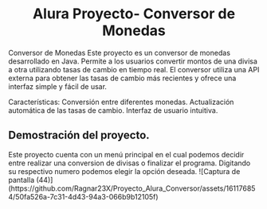<h1 align="center"> Alura Proyecto- Conversor de Monedas </h1>

Conversor de Monedas
Este proyecto es un conversor de monedas desarrollado en Java. Permite a los usuarios convertir montos de una divisa a otra utilizando tasas de cambio en tiempo real. El conversor utiliza una API externa para obtener las tasas de cambio más recientes y ofrece una interfaz simple y fácil de usar.

Características: 
Conversión entre diferentes monedas.
Actualización automática de las tasas de cambio.
Interfaz de usuario intuitiva.

<h2 > Demostración del proyecto.  </h2>
Este proyecto cuenta con un menú principal en el cual podemos decidir entre realizar una conversion de divisas o finalizar el programa.
Digitando su respectivo numero podemos elegir la opción deseada. ![Captura de pantalla (44)](https://github.com/Ragnar23X/Proyecto_Alura_Conversor/assets/161176854/50fa526a-7c31-4d43-94a3-066b9b12105f)

